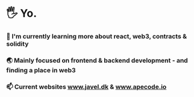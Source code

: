 
# 🖐 Yo.
### 🔭 I'm currently learning more about react, web3, contracts & solidity
### 🌏 Mainly focused on frontend & backend development - and finding a place in web3
### 📫 Current websites www.javel.dk & www.apecode.io

<!--
[![Top Langs](https://github-readme-stats.vercel.app/api/top-langs/?username=neaxic)](https://github.com/anuraghazra/github-readme-stats)


**Neaxic/neaxic** is a ✨ _special_ ✨ repository because its `README.md` (this file) appears on your GitHub profile.

Here are some ideas to get you started:

- 🔭 I’m currently working on ...
- 🌱 I’m currently learning ...
- 👯 I’m looking to collaborate on ...
- 🤔 I’m looking for help with ...
- 💬 Ask me about ...
- 📫 How to reach me: ...
- 😄 Pronouns: ...
- ⚡ Fun fact: ...
-->
